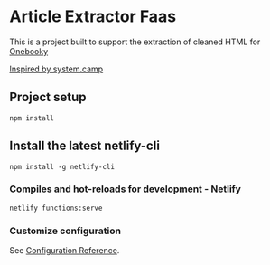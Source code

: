 # Article Extractor Faas

This is a project built to support the extraction of cleaned HTML for [Onebooky](onebooky.io)

[Inspired by system.camp](https://system.camp/aws/serverless-article-extract-service-using-node-js-aws-lambda/)


## Project setup

```
npm install
```

## Install the latest netlify-cli

```
npm install -g netlify-cli
```

### Compiles and hot-reloads for development - Netlify 

```
netlify functions:serve 
```

### Customize configuration

See [Configuration Reference](https://cli.netlify.com/functions-dev/).
